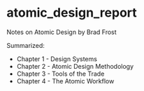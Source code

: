 # atomic_design_report
Notes on Atomic Design by Brad Frost

<p>Summarized:</p>
<ul>
  <li>Chapter 1 - Design Systems</li>
  <li>Chapter 2 - Atomic Design Methodology</li>
  <li>Chapter 3 - Tools of the Trade</li>
  <li>Chapter 4 - The Atomic Workflow</li>
</ul>
